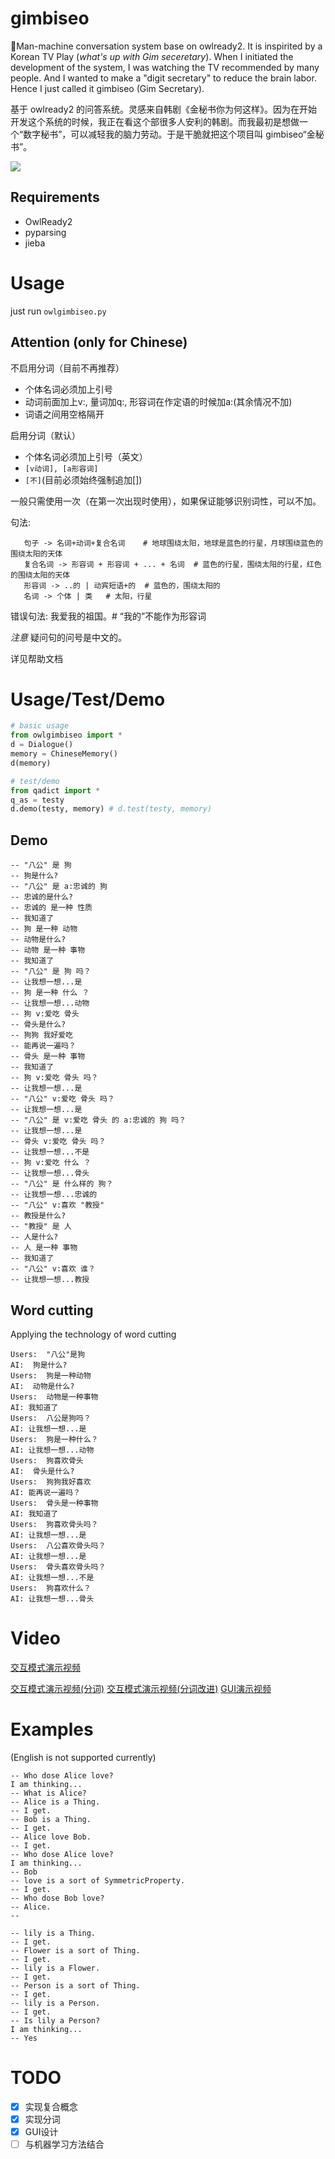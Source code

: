 # gimbiseo
🤖Man-machine conversation system base on owlready2. It is inspirited by a Korean TV Play (*what's up with Gim seceretary*). When I initiated the development of the system, I was watching the TV recommended by many people. And I wanted to make a "digit secretary" to reduce the brain labor. Hence I just called it gimbiseo (Gim Secretary).

基于 owlready2 的问答系统。灵感来自韩剧《金秘书你为何这样》。因为在开始开发这个系统的时候，我正在看这个部很多人安利的韩剧。而我最初是想做一个“数字秘书”，可以减轻我的脑力劳动。于是干脆就把这个项目叫 gimbiseo“金秘书”。

![](https://github.com/Freakwill/gimbiseo/blob/master/gimbiseo.jpg)

## Requirements
- OwlReady2
- pyparsing
- jieba

# Usage
just run `owlgimbiseo.py`

## Attention (only for Chinese)
不启用分词（目前不再推荐）
- 个体名词必须加上引号
- 动词前面加上v:, 量词加q:, 形容词在作定语的时候加a:(其余情况不加)
- 词语之间用空格隔开

启用分词（默认）
- 个体名词必须加上引号（英文）
- `[v动词], [a形容词]`
- `[不]`(目前必须始终强制追加[])

一般只需使用一次（在第一次出现时使用），如果保证能够识别词性，可以不加。

句法:
```
   句子 -> 名词+动词+复合名词    # 地球围绕太阳，地球是蓝色的行星，月球围绕蓝色的围绕太阳的天体
   复合名词 -> 形容词 + 形容词 + ... + 名词  # 蓝色的行星，围绕太阳的行星，红色的围绕太阳的天体
   形容词 -> ..的 | 动宾短语+的  # 蓝色的，围绕太阳的
   名词 -> 个体 | 类   # 太阳，行星
``` 

错误句法:
我爱我的祖国。# “我的”不能作为形容词 


*注意* 疑问句的问号是中文的。

详见帮助文档[](https://github.com/Freakwill/gimbiseo/blob/master/helpdoc.md)

# Usage/Test/Demo
```python
# basic usage
from owlgimbiseo import *
d = Dialogue()
memory = ChineseMemory()
d(memory)

# test/demo
from qadict import *
q_as = testy
d.demo(testy, memory) # d.test(testy, memory)
```
 
## Demo

    -- "八公" 是 狗
    -- 狗是什么?
    -- "八公" 是 a:忠诚的 狗
    -- 忠诚的是什么?
    -- 忠诚的 是一种 性质
    -- 我知道了
    -- 狗 是一种 动物
    -- 动物是什么?
    -- 动物 是一种 事物
    -- 我知道了
    -- "八公" 是 狗 吗？
    -- 让我想一想...是
    -- 狗 是一种 什么 ？
    -- 让我想一想...动物
    -- 狗 v:爱吃 骨头
    -- 骨头是什么?
    -- 狗狗 我好爱吃
    -- 能再说一遍吗？
    -- 骨头 是一种 事物
    -- 我知道了
    -- 狗 v:爱吃 骨头 吗？
    -- 让我想一想...是
    -- "八公" v:爱吃 骨头 吗？
    -- 让我想一想...是
    -- "八公" 是 v:爱吃 骨头 的 a:忠诚的 狗 吗？
    -- 让我想一想...是
    -- 骨头 v:爱吃 骨头 吗？
    -- 让我想一想...不是
    -- 狗 v:爱吃 什么 ？
    -- 让我想一想...骨头
    -- "八公" 是 什么样的 狗？
    -- 让我想一想...忠诚的
    -- "八公" v:喜欢 "教授"
    -- 教授是什么?
    -- "教授" 是 人
    -- 人是什么?
    -- 人 是一种 事物
    -- 我知道了
    -- "八公" v:喜欢 谁？
    -- 让我想一想...教授

## Word cutting
Applying the technology of word cutting

    Users:  "八公"是狗
    AI:  狗是什么?
    Users:  狗是一种动物
    AI:  动物是什么?
    Users:  动物是一种事物
    AI: 我知道了
    Users:  八公是狗吗？
    AI: 让我想一想...是
    Users:  狗是一种什么？
    AI: 让我想一想...动物
    Users:  狗喜欢骨头
    AI:  骨头是什么?
    Users:  狗狗我好喜欢
    AI: 能再说一遍吗？
    Users:  骨头是一种事物
    AI: 我知道了
    Users:  狗喜欢骨头吗？
    AI: 让我想一想...是
    Users:  八公喜欢骨头吗？
    AI: 让我想一想...是
    Users:  骨头喜欢骨头吗？
    AI: 让我想一想...不是
    Users:  狗喜欢什么？
    AI: 让我想一想...骨头

# Video
[交互模式演示视频](https://www.bilibili.com/video/av66578713)

[交互模式演示视频(分词)](https://www.bilibili.com/video/av69086776)
[交互模式演示视频(分词改进)](https://www.bilibili.com/video/av70597500)
[GUI演示视频](https://www.bilibili.com/video/av70597500?p=2)
# Examples
(English is not supported currently)
```
-- Who dose Alice love?
I am thinking...
-- What is Alice?
-- Alice is a Thing.
-- I get.
-- Bob is a Thing.
-- I get.
-- Alice love Bob.
-- I get.
-- Who dose Alice love?
I am thinking...
-- Bob
-- love is a sort of SymmetricProperty.
-- I get.
-- Who dose Bob love?
-- Alice.
--
```

```
-- lily is a Thing.
-- I get.
-- Flower is a sort of Thing.
-- I get.
-- lily is a Flower.
-- I get.
-- Person is a sort of Thing.
-- I get.
-- lily is a Person.
-- I get.
-- Is lily a Person?
I am thinking...
-- Yes
```

# TODO
- [x] 实现复合概念
- [x] 实现分词
- [x] GUI设计
- [ ] 与机器学习方法结合

